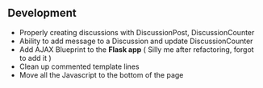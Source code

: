 Development
--------------

- Properly creating discussions with DiscussionPost, DiscussionCounter
- Ability to add message to a Discussion and update DiscussionCounter
- Add AJAX Blueprint to the **Flask app** ( Silly me after refactoring, forgot to add it )
- Clean up commented template lines
- Move all the Javascript to the bottom of the page
